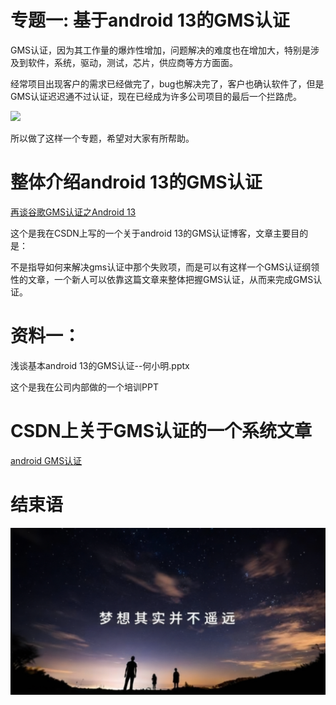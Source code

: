 # 专题一: 基于android 13的GMS认证

GMS认证，因为其工作量的爆炸性增加，问题解决的难度也在增加大，特别是涉及到软件，系统，驱动，测试，芯片，供应商等方方面面。

经常项目出现客户的需求已经做完了，bug也解决完了，客户也确认软件了，但是GMS认证迟迟通不过认证，现在已经成为许多公司项目的最后一个拦路虎。

<img src="tiger.png">

所以做了这样一个专题，希望对大家有所帮助。


# 整体介绍android 13的GMS认证

[再谈谷歌GMS认证之Android 13](https://blog.csdn.net/hfreeman2008/article/details/134425087)


这个是我在CSDN上写的一个关于android 13的GMS认证博客，文章主要目的是：

不是指导如何来解决gms认证中那个失败项，而是可以有这样一个GMS认证纲领性的文章，一个新人可以依靠这篇文章来整体把握GMS认证，从而来完成GMS认证。

# 资料一：

浅谈基本android 13的GMS认证--何小明.pptx

这个是我在公司内部做的一个培训PPT


# CSDN上关于GMS认证的一个系统文章

[android GMS认证](https://blog.csdn.net/hfreeman2008/category_6170578.html)



# 结束语

<img src="../Images/end_001.png">